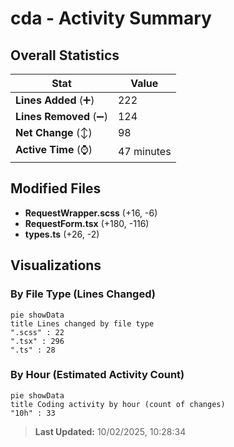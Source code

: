 # cda - Activity Summary 

## Overall Statistics

| Stat                   | Value                                                             |
| ---------------------- | ----------------------------------------------------------------- |
| **Lines Added** (➕)   | 222                                          |
| **Lines Removed** (➖) | 124                                        |
| **Net Change** (↕)    | 98                |
| **Active Time** (⌚)   | 47 minutes |


## Modified Files
- **RequestWrapper.scss** (+16, -6)
- **RequestForm.tsx** (+180, -116)
- **types.ts** (+26, -2)

## Visualizations

### By File Type (Lines Changed)

```mermaid
pie showData
title Lines changed by file type
".scss" : 22
".tsx" : 296
".ts" : 28
```

### By Hour (Estimated Activity Count)

```mermaid
pie showData
title Coding activity by hour (count of changes)
"10h" : 33
```


> **Last Updated:** 10/02/2025, 10:28:34